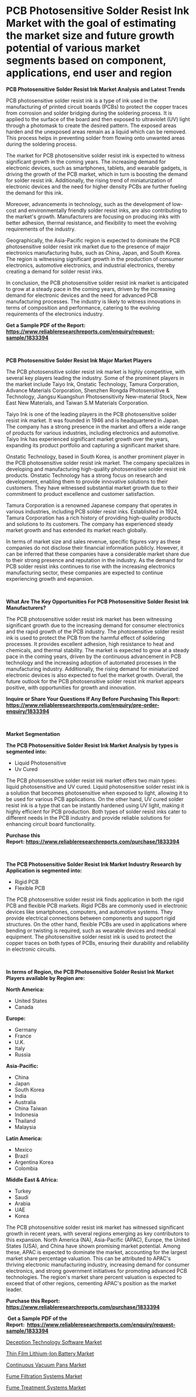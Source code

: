 <p><h1>PCB Photosensitive Solder Resist Ink Market with the goal of estimating the market size and future growth potential of various market segments based on component, applications, end user and region</h1></p><p><strong>PCB Photosensitive Solder Resist Ink Market Analysis and Latest Trends</strong></p>
<p><p>PCB photosensitive solder resist ink is a type of ink used in the manufacturing of printed circuit boards (PCBs) to protect the copper traces from corrosion and solder bridging during the soldering process. It is applied to the surface of the board and then exposed to ultraviolet (UV) light through a photomask to create the desired pattern. The exposed areas harden and the unexposed areas remain as a liquid which can be removed. This process helps in preventing solder from flowing onto unwanted areas during the soldering process.</p><p>The market for PCB photosensitive solder resist ink is expected to witness significant growth in the coming years. The increasing demand for electronic devices, such as smartphones, tablets, and wearable gadgets, is driving the growth of the PCB market, which in turn is boosting the demand for solder resist ink. Additionally, the rising trend of miniaturization of electronic devices and the need for higher density PCBs are further fueling the demand for this ink.</p><p>Moreover, advancements in technology, such as the development of low-cost and environmentally friendly solder resist inks, are also contributing to the market's growth. Manufacturers are focusing on producing inks with better adhesion, thermal resistance, and flexibility to meet the evolving requirements of the industry.</p><p>Geographically, the Asia-Pacific region is expected to dominate the PCB photosensitive solder resist ink market due to the presence of major electronics manufacturing hubs, such as China, Japan, and South Korea. The region is witnessing significant growth in the production of consumer electronics, automotive electronics, and industrial electronics, thereby creating a demand for solder resist inks.</p><p>In conclusion, the PCB photosensitive solder resist ink market is anticipated to grow at a steady pace in the coming years, driven by the increasing demand for electronic devices and the need for advanced PCB manufacturing processes. The industry is likely to witness innovations in terms of composition and performance, catering to the evolving requirements of the electronics industry.</p></p>
<p><strong>Get a Sample PDF of the Report:&nbsp; <a href="https://www.reliableresearchreports.com/enquiry/request-sample/1833394">https://www.reliableresearchreports.com/enquiry/request-sample/1833394</a></strong></p>
<p>&nbsp;</p>
<p><strong>PCB Photosensitive Solder Resist Ink Major Market Players</strong></p>
<p><p>The PCB photosensitive solder resist ink market is highly competitive, with several key players leading the industry. Some of the prominent players in the market include Taiyo Ink, Onstatic Technology, Tamura Corporation, Advance Materials Corporation, Shenzhen Rongda Photosensitive & Technology, Jiangsu Kuangshun Photosensitivity New-material Stock, New East New Materials, and Taiwan S.M Materials Corporation.</p><p>Taiyo Ink is one of the leading players in the PCB photosensitive solder resist ink market. It was founded in 1946 and is headquartered in Japan. The company has a strong presence in the market and offers a wide range of products for various industries, including electronics and automotive. Taiyo Ink has experienced significant market growth over the years, expanding its product portfolio and capturing a significant market share.</p><p>Onstatic Technology, based in South Korea, is another prominent player in the PCB photosensitive solder resist ink market. The company specializes in developing and manufacturing high-quality photosensitive solder resist ink products. Onstatic Technology has a strong focus on research and development, enabling them to provide innovative solutions to their customers. They have witnessed substantial market growth due to their commitment to product excellence and customer satisfaction.</p><p>Tamura Corporation is a renowned Japanese company that operates in various industries, including PCB solder resist inks. Established in 1924, Tamura Corporation has a rich history of providing high-quality products and solutions to its customers. The company has experienced steady market growth and has extended its market reach globally.</p><p>In terms of market size and sales revenue, specific figures vary as these companies do not disclose their financial information publicly. However, it can be inferred that these companies have a considerable market share due to their strong presence and reputation in the industry. As the demand for PCB solder resist inks continues to rise with the increasing electronics manufacturing sector, these companies are expected to continue experiencing growth and expansion.</p></p>
<p>&nbsp;</p>
<p><strong>What Are The Key Opportunities For PCB Photosensitive Solder Resist Ink Manufacturers?</strong></p>
<p><p>The PCB photosensitive solder resist ink market has been witnessing significant growth due to the increasing demand for consumer electronics and the rapid growth of the PCB industry. The photosensitive solder resist ink is used to protect the PCB from the harmful effect of soldering processes. It provides excellent adhesion, high resistance to heat and chemicals, and thermal stability. The market is expected to grow at a steady pace in the coming years, driven by the continuous advancement in PCB technology and the increasing adoption of automated processes in the manufacturing industry. Additionally, the rising demand for miniaturized electronic devices is also expected to fuel the market growth. Overall, the future outlook for the PCB photosensitive solder resist ink market appears positive, with opportunities for growth and innovation.</p></p>
<p><strong>Inquire or Share Your Questions If Any Before Purchasing This Report: <a href="https://www.reliableresearchreports.com/enquiry/pre-order-enquiry/1833394">https://www.reliableresearchreports.com/enquiry/pre-order-enquiry/1833394</a></strong></p>
<p>&nbsp;</p>
<p><strong>Market Segmentation</strong></p>
<p><strong>The PCB Photosensitive Solder Resist Ink Market Analysis by types is segmented into:</strong></p>
<p><ul><li>Liquid Photosensitive</li><li>Uv Cured</li></ul></p>
<p><p>The PCB photosensitive solder resist ink market offers two main types: liquid photosensitive and UV cured. Liquid photosensitive solder resist ink is a solution that becomes photosensitive when exposed to light, allowing it to be used for various PCB applications. On the other hand, UV cured solder resist ink is a type that can be instantly hardened using UV light, making it highly efficient for PCB production. Both types of solder resist inks cater to different needs in the PCB industry and provide reliable solutions for enhancing circuit board functionality.</p></p>
<p><strong>Purchase this Report:&nbsp;<a href="https://www.reliableresearchreports.com/purchase/1833394">https://www.reliableresearchreports.com/purchase/1833394</a></strong></p>
<p>&nbsp;</p>
<p><strong>The PCB Photosensitive Solder Resist Ink Market Industry Research by Application is segmented into:</strong></p>
<p><ul><li>Rigid PCB</li><li>Flexible PCB</li></ul></p>
<p><p>The PCB photosensitive solder resist ink finds application in both the rigid PCB and flexible PCB markets. Rigid PCBs are commonly used in electronic devices like smartphones, computers, and automotive systems. They provide electrical connections between components and support rigid structures. On the other hand, flexible PCBs are used in applications where bending or twisting is required, such as wearable devices and medical equipment. The photosensitive solder resist ink is used to protect the copper traces on both types of PCBs, ensuring their durability and reliability in electronic circuits.</p></p>
<p>&nbsp;</p>
<p><strong>In terms of Region, the PCB Photosensitive Solder Resist Ink Market Players available by Region are:</strong></p>
<p>
    <p> <strong> North America: </strong>
        <ul>
            <li>United States</li>
            <li>Canada</li>
        </ul>
        </p> 
    <p> <strong> Europe: </strong>
        <ul>
            <li>Germany</li>
            <li>France</li>
            <li>U.K.</li>
            <li>Italy</li>
            <li>Russia</li>
        </ul>
        </p> 
    <p> <strong> Asia-Pacific: </strong>
        <ul>
            <li>China</li>
            <li>Japan</li>
            <li>South Korea</li>
            <li>India</li>
            <li>Australia</li>
            <li>China Taiwan</li>
            <li>Indonesia</li>
            <li>Thailand</li>
            <li>Malaysia</li>
        </ul>
        </p> 
    <p> <strong> Latin America: </strong>
        <ul>
            <li>Mexico</li>
            <li>Brazil</li>
            <li>Argentina Korea</li>
            <li>Colombia</li>
        </ul>
        </p> 
    <p> <strong> Middle East & Africa: </strong>
        <ul>
            <li>Turkey</li>
            <li>Saudi</li>
            <li>Arabia</li>
            <li>UAE</li>
            <li>Korea</li>
        </ul>
    </p>
    </p>
<p><p>The PCB photosensitive solder resist ink market has witnessed significant growth in recent years, with several regions emerging as key contributors to this expansion. North America (NA), Asia-Pacific (APAC), Europe, the United States (USA), and China have shown promising market potential. Among these, APAC is expected to dominate the market, accounting for the largest market share percentage valuation. This can be attributed to APAC's thriving electronic manufacturing industry, increasing demand for consumer electronics, and strong government initiatives for promoting advanced PCB technologies. The region's market share percent valuation is expected to exceed that of other regions, cementing APAC's position as the market leader.</p></p>
<p><strong>Purchase this Report: <a href="https://www.reliableresearchreports.com/purchase/1833394">https://www.reliableresearchreports.com/purchase/1833394</a></strong></p>
<p>&nbsp;<strong>Get a Sample PDF of the Report:&nbsp;&nbsp;<a href="https://www.reliableresearchreports.com/enquiry/request-sample/1833394">https://www.reliableresearchreports.com/enquiry/request-sample/1833394</a></strong></p>
<p><strong></strong></p>
<p><p><a href="https://medium.com/@enostillman2023/deception-technology-software-market-competitive-analysis-market-trends-and-forecast-to-2030-3f855e21c022">Deception Technology Software Market</a></p><p><a href="https://medium.com/@leonorhaley2009/thin-film-lithium-ion-battery-market-report-reveals-the-latest-trends-and-growth-opportunities-of-aac1c99ef390">Thin Film Lithium-Ion Battery Market</a></p><p><a href="https://www.linkedin.com/pulse/continuous-vacuum-pans-market-challenges-opportunities-growth/">Continuous Vacuum Pans Market</a></p><p><a href="https://www.linkedin.com/pulse/fume-filtration-systems-market-size-growth-forecast/">Fume Filtration Systems Market</a></p><p><a href="https://www.linkedin.com/pulse/fume-treatment-systems-market-insights-players-forecast-till/">Fume Treatment Systems Market</a></p></p>